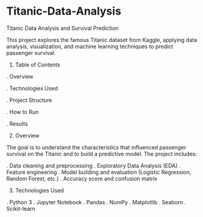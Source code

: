 # Titanic-Data-Analysis
Titanic Data Analysis and Survival Prediction

This project explores the famous Titanic dataset from Kaggle, applying data analysis, visualization, and machine learning techniques to predict passenger survival.

1. Table of Contents

. Overview

. Technologies Used

. Project Structure

. How to Run

. Results


2. Overview

The goal is to understand the characteristics that influenced passenger survival on the Titanic and to build a predictive model. The project includes:

. Data cleaning and preprocessing
. Exploratory Data Analysis (EDA)
. Feature engineering
. Model building and evaluation (Logistic Regression, Random Forest, etc.)
. Accuracy score and confusion matrix


3. Technologies Used

. Python 3
. Jupyter Notebook
. Pandas
. NumPy
. Matplotlib
. Seaborn
. Scikit-learn
